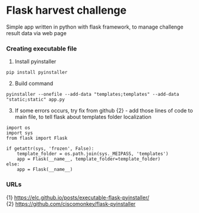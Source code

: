 # Flask harvest challenge
Simple app written in python with flask framework, to manage challenge result data via web page

### Creating executable file
1. Install pyinstaller

```
pip install pyinstaller
```

2. Build command 
```
pyinstaller --onefile --add-data "templates;templates" --add-data "static;static" app.py
```        
3. If some errors occurs, try fix from github {2} - add those lines of code to main file, to tell flask about templates folder localization

```
import os
import sys
from flask import Flask

if getattr(sys, 'frozen', False):
    template_folder = os.path.join(sys._MEIPASS, 'templates')
    app = Flask(__name__, template_folder=template_folder)
else:
    app = Flask(__name__)
```


### URLs
{1} https://elc.github.io/posts/executable-flask-pyinstaller/   
{2} https://github.com/ciscomonkey/flask-pyinstaller   

